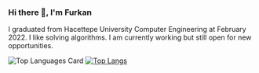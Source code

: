 ### Hi there 👋, I'm Furkan

I graduated from Hacettepe University Computer Engineering at February 2022. I like solving algorithms. I am currently working but still open for new opportunities.

<!--
**karadeli98/karadeli98** is a ✨ _special_ ✨ repository because its `README.md` (this file) appears on your GitHub profile.

Here are some ideas to get you started:

- 🔭 I’m currently working on ...
- 🌱 I’m currently learning ...
- 👯 I’m looking to collaborate on ...
- 🤔 I’m looking for help with ...
- 💬 Ask me about ...
- 📫 How to reach me: ...![java](https://user-images.githubusercontent.com/52397593/154852324-52e4c1fb-7734-45f6-b690-821590c58194.svg)

- 😄 Pronouns: ...
- ⚡ Fun fact: ...
-->
![Top Languages Card](https://github-readme-stats.vercel.app/api/top-langs/?username=karadeli98&layout=compact)
[![Top Langs](https://github-readme-stats.vercel.app/api/top-langs/?username=karadeli98)](https://github.com/anuraghazra/github-readme-stats)
